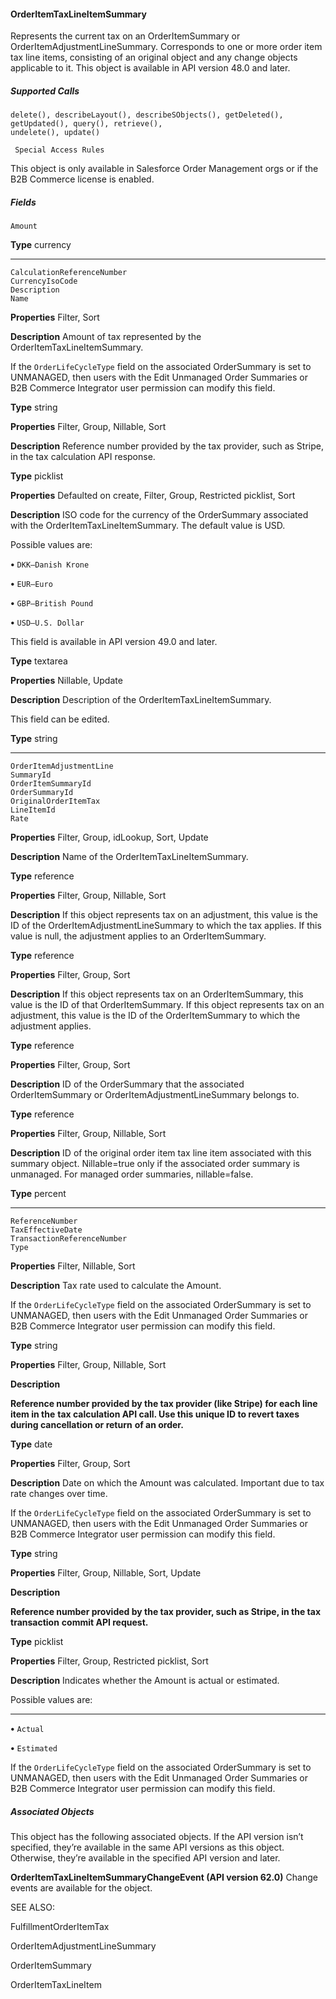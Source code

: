 #### OrderItemTaxLineItemSummary

Represents the current tax on an OrderItemSummary or OrderItemAdjustmentLineSummary. Corresponds to one or more order item
tax line items, consisting of an original object and any change objects applicable to it. This object is available in API version 48.0 and
later.

##### Supported Calls
```
delete(), describeLayout(), describeSObjects(), getDeleted(), getUpdated(), query(), retrieve(),
undelete(), update()

 Special Access Rules

```
This object is only available in Salesforce Order Management orgs or if the B2B Commerce license is enabled.

##### Fields

```
Amount

```

**Type**
currency


-----

```
CalculationReferenceNumber
CurrencyIsoCode
Description
Name

```

**Properties**
Filter, Sort

**Description**
Amount of tax represented by the OrderItemTaxLineItemSummary.

If the `OrderLifeCycleType` field on the associated OrderSummary is set to
UNMANAGED, then users with the Edit Unmanaged Order Summaries or B2B Commerce
Integrator user permission can modify this field.

**Type**
string

**Properties**
Filter, Group, Nillable, Sort

**Description**
Reference number provided by the tax provider, such as Stripe, in the tax calculation API
response.

**Type**
picklist

**Properties**
Defaulted on create, Filter, Group, Restricted picklist, Sort

**Description**
ISO code for the currency of the OrderSummary associated with the
OrderItemTaxLineItemSummary. The default value is USD.

Possible values are:

**•** `DKK—Danish Krone`

**•** `EUR—Euro`

**•** `GBP—British Pound`

**•** `USD—U.S. Dollar`

This field is available in API version 49.0 and later.

**Type**
textarea

**Properties**
Nillable, Update

**Description**
Description of the OrderItemTaxLineItemSummary.

This field can be edited.

**Type**
string


-----

```
OrderItemAdjustmentLine
SummaryId
OrderItemSummaryId
OrderSummaryId
OriginalOrderItemTax
LineItemId
Rate

```

**Properties**
Filter, Group, idLookup, Sort, Update

**Description**
Name of the OrderItemTaxLineItemSummary.

**Type**
reference

**Properties**
Filter, Group, Nillable, Sort

**Description**
If this object represents tax on an adjustment, this value is the ID of the
OrderItemAdjustmentLineSummary to which the tax applies. If this value is null, the
adjustment applies to an OrderItemSummary.

**Type**
reference

**Properties**
Filter, Group, Sort

**Description**
If this object represents tax on an OrderItemSummary, this value is the ID of that
OrderItemSummary. If this object represents tax on an adjustment, this value is the ID of the
OrderItemSummary to which the adjustment applies.

**Type**
reference

**Properties**
Filter, Group, Sort

**Description**
ID of the OrderSummary that the associated OrderItemSummary or
OrderItemAdjustmentLineSummary belongs to.

**Type**
reference

**Properties**
Filter, Group, Nillable, Sort

**Description**
ID of the original order item tax line item associated with this summary object. Nillable=true
only if the associated order summary is unmanaged. For managed order summaries,
nillable=false.

**Type**
percent


-----

```
ReferenceNumber
TaxEffectiveDate
TransactionReferenceNumber
Type

```

**Properties**
Filter, Nillable, Sort

**Description**
Tax rate used to calculate the Amount.

If the `OrderLifeCycleType` field on the associated OrderSummary is set to
UNMANAGED, then users with the Edit Unmanaged Order Summaries or B2B Commerce
Integrator user permission can modify this field.

**Type**
string

**Properties**
Filter, Group, Nillable, Sort

**Description**

**Reference number provided by the tax provider (like Stripe) for each line item in the**
**tax calculation API call. Use this unique ID to revert taxes during cancellation or return**
**of an order.**

**Type**
date

**Properties**
Filter, Group, Sort

**Description**
Date on which the Amount was calculated. Important due to tax rate changes over time.

If the `OrderLifeCycleType` field on the associated OrderSummary is set to
UNMANAGED, then users with the Edit Unmanaged Order Summaries or B2B Commerce
Integrator user permission can modify this field.

**Type**
string

**Properties**
Filter, Group, Nillable, Sort, Update

**Description**

**Reference number provided by the tax provider, such as Stripe, in the tax transaction**
**commit API request.**

**Type**
picklist

**Properties**
Filter, Group, Restricted picklist, Sort

**Description**
Indicates whether the Amount is actual or estimated.

Possible values are:


-----

**•** `Actual`

**•** `Estimated`

If the `OrderLifeCycleType` field on the associated OrderSummary is set to
UNMANAGED, then users with the Edit Unmanaged Order Summaries or B2B Commerce
Integrator user permission can modify this field.

##### Associated Objects

This object has the following associated objects. If the API version isn’t specified, they’re available in the same API versions as this object.
Otherwise, they’re available in the specified API version and later.

**OrderItemTaxLineItemSummaryChangeEvent (API version 62.0)**
Change events are available for the object.

SEE ALSO:

FulfillmentOrderItemTax

OrderItemAdjustmentLineSummary

OrderItemSummary

OrderItemTaxLineItem
